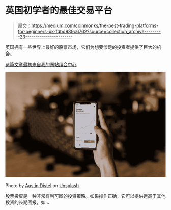 # 英国初学者的最佳交易平台

> 原文：<https://medium.com/coinmonks/the-best-trading-platforms-for-beginners-uk-fdbd989c6762?source=collection_archive---------23----------------------->

英国拥有一些世界上最好的股票市场，它们为想要涉足的投资者提供了巨大的机会。

[这篇文章最初来自我的网站组合中心](http://www.portfolio-hub.co.uk/)

![](img/365b6964154ce6a047bb34aedca773dc.png)

Photo by [Austin Distel](https://unsplash.com/@austindistel?utm_source=medium&utm_medium=referral) on [Unsplash](https://unsplash.com?utm_source=medium&utm_medium=referral)

股票投资是一种非常有利可图的投资策略。如果操作正确，它可以提供远高于其他投资的长期回报，如…